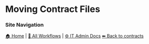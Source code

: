 # Moving Contract Files

### Site Navigation
[🏠 Home](../../../README.md) | [📂 All Workflows](../../../users/users.md) | [⚙ IT Admin Docs](../../../it-admins/README.md)
[⬅ Back to contracts](../README.md)



<!-- description: Documentation about Moving Contract Files for Your Organization. -->